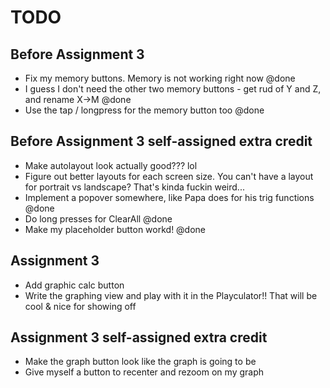 # TODO

## Before Assignment 3

- Fix my memory buttons. Memory is not working right now @done
- I guess I don't need the other two memory buttons - get rud of Y and Z, and rename X->M @done
- Use the tap / longpress for the memory button too @done

## Before Assignment 3 self-assigned extra credit

- Make autolayout look actually good??? lol
- Figure out better layouts for each screen size. You can't have a layout for portrait vs landscape? That's kinda fuckin weird...
- Implement a popover somewhere, like Papa does for his trig functions @done
- Do long presses for ClearAll @done
- Make my placeholder button workd! @done

## Assignment 3

- Add graphic calc button
- Write the graphing view and play with it in the Playculator!! That will be cool & nice for showing off

## Assignment 3 self-assigned extra credit

- Make the graph button look like the graph is going to be
- Give myself a button to recenter and rezoom on my graph
